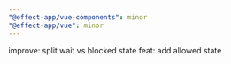 ```yaml
---
"@effect-app/vue-components": minor
"@effect-app/vue": minor
---
```


improve: split wait vs blocked state
feat: add allowed state
